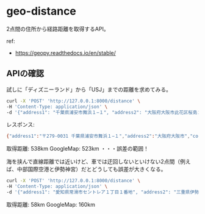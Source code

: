 # geo-distance

2点間の住所から経路距離を取得するAPI。

ref:

- <https://geopy.readthedocs.io/en/stable/>

## APIの確認

試しに「ディズニーランド」から「USJ」までの距離を求めてみる。

```bash
curl -X 'POST' 'http://127.0.0.1:8000/distance' \
-H 'Content-Type: application/json' \
-d '{"address1": "千葉県浦安市舞浜１−１", "address2": "大阪府大阪市此花区桜島２丁目１−３３"}'
```

レスポンス:

```bash
{"address1":"〒279-0031 千葉県浦安市舞浜１−１","address2":"大阪府大阪市","coord1":[35.6530518,139.9018495],"coord2":[34.6937569,135.5014539],"haversine_distance_km":413.9,"adjusted_distance_km":538.07}
```

取得距離: 538km
GoogleMap: 523km
・・・誤差の範囲！

海を挟んで直線距離では近いけど、車では迂回しないといけない2点間（例えば、中部国際空港と伊勢神宮）だとどうしても誤差が大きくなる。

```bash
curl -X 'POST' 'http://127.0.0.1:8000/distance' \
-H 'Content-Type: application/json' \
-d '{"address1": "愛知県常滑市セントレア１丁目１番地", "address2": "三重県伊勢市宇治館町１"}'
```

取得距離: 58km
GoogleMap: 160km
